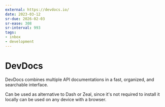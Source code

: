```yaml
---
external: https://devdocs.io/
date: 2023-03-12
sr-due: 2026-02-03
sr-ease: 308
sr-interval: 993
tags:
- inbox
- development
---
```


# DevDocs

DevDocs combines multiple API documentations in a fast, organized, and
searchable interface.

Can be used as alternative to Dash or Zeal, since it's not required to install
it locally can be used on any device with a browser.
